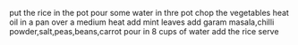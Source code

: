 put the rice in the pot 
pour some water in thre pot
chop the vegetables
heat oil in a pan over a medium heat
add mint leaves
add garam masala,chilli powder,salt,peas,beans,carrot
pour in 8 cups of water
add the rice
serve
